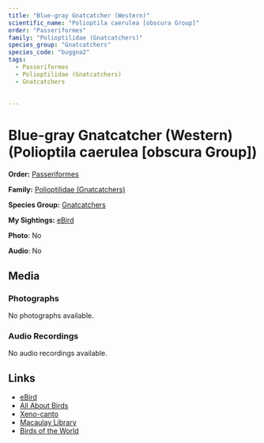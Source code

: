 ```yaml
---
title: "Blue-gray Gnatcatcher (Western)"
scientific_name: "Polioptila caerulea [obscura Group]"
order: "Passeriformes"
family: "Polioptilidae (Gnatcatchers)"
species_group: "Gnatcatchers"
species_code: "buggna2"
tags: 
  - Passeriformes
  - Polioptilidae (Gnatcatchers)
  - Gnatcatchers
  
  
---
```


# Blue-gray Gnatcatcher (Western) (Polioptila caerulea [obscura Group])

**Order:** [Passeriformes](/tags/passeriformes)

**Family:** [Polioptilidae (Gnatcatchers)](/tags/polioptilidae-gnatcatchers)

**Species Group:** [Gnatcatchers](/tags/gnatcatchers)

**My Sightings:** [eBird](https://ebird.org/lifelist?r=world&time=life&spp=buggna2)

**Photo**: No 

**Audio**: No

## Media
### Photographs
No photographs available.

### Audio Recordings
No audio recordings available.

## Links
* [eBird](https://ebird.org/species/buggna2) 
* [All About Birds](https://www.allaboutbirds.org/guide/buggna2) 
* [Xeno-canto](https://www.xeno-canto.org/species/polioptila-caerulea-[obscura-group]) 
* [Macaulay Library](https://search.macaulaylibrary.org/catalog?taxonCode=buggna2&sort=rating_rank_desc)
* [Birds of the World](https://birdsoftheworld.org/bow/species/buggna2)
